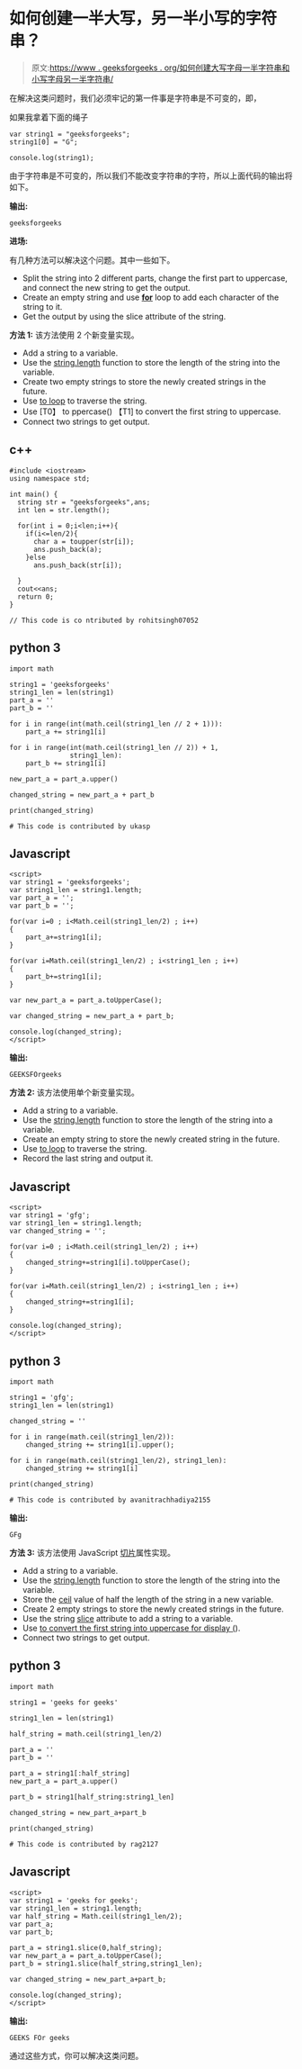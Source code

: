 # 如何创建一半大写，另一半小写的字符串？

> 原文:[https://www . geeksforgeeks . org/如何创建大写字母一半字符串和小写字母另一半字符串/](https://www.geeksforgeeks.org/how-to-create-half-of-the-string-in-uppercase-and-the-other-half-in-lowercase/)

在解决这类问题时，我们必须牢记的第一件事是字符串是不可变的，即，

如果我拿着下面的绳子

```
var string1 = "geeksforgeeks";
string1[0] = "G";

console.log(string1);
```

由于字符串是不可变的，所以我们不能改变字符串的字符，所以上面代码的输出将如下。

**输出:**

```
geeksforgeeks
```

**进场:**

有几种方法可以解决这个问题。其中一些如下。

*   Split the string into 2 different parts, change the first part to uppercase, and connect the new string to get the output.
*   Create an empty string and use [**for**](https://www.geeksforgeeks.org/javascript-for-loop/) loop to add each character of the string to it.
*   Get the output by using the slice attribute of the string.

**方法 1:** 该方法使用 2 个新变量实现。

*   Add a string to a variable.
*   Use the [string.length](https://www.geeksforgeeks.org/javascript-string-length/) function to store the length of the string into the variable.
*   Create two empty strings to store the newly created strings in the future.
*   Use [to loop](https://www.geeksforgeeks.org/javascript-for-loop/) to traverse the string.
*   Use [T0】 to ppercase() 【T1] to convert the first string to uppercase.
*   Connect two strings to get output.

## c++

```
#include <iostream>
using namespace std;

int main() {
  string str = "geeksforgeeks",ans;
  int len = str.length();

  for(int i = 0;i<len;i++){
    if(i<=len/2){
      char a = toupper(str[i]);
      ans.push_back(a);
    }else
      ans.push_back(str[i]);

  }
  cout<<ans;
  return 0;
}

// This code is co ntributed by rohitsingh07052
```

## python 3

```
import math

string1 = 'geeksforgeeks'
string1_len = len(string1)
part_a = ''
part_b = ''

for i in range(int(math.ceil(string1_len // 2 + 1))):
    part_a += string1[i]

for i in range(int(math.ceil(string1_len // 2)) + 1,
               string1_len):
    part_b += string1[i]

new_part_a = part_a.upper()

changed_string = new_part_a + part_b

print(changed_string)

# This code is contributed by ukasp
```

## Javascript

```
<script>
var string1 = 'geeksforgeeks';
var string1_len = string1.length;
var part_a = '';
var part_b = '';

for(var i=0 ; i<Math.ceil(string1_len/2) ; i++)
{
    part_a+=string1[i];
}

for(var i=Math.ceil(string1_len/2) ; i<string1_len ; i++)
{
    part_b+=string1[i];
}

var new_part_a = part_a.toUpperCase();

var changed_string = new_part_a + part_b;

console.log(changed_string);
</script>
```

**输出:**

```
GEEKSFOrgeeks
```

**方法 2:** 该方法使用单个新变量实现。

*   Add a string to a variable.
*   Use the [string.length](https://www.geeksforgeeks.org/javascript-string-length/) function to store the length of the string into a variable.
*   Create an empty string to store the newly created string in the future.
*   Use [to loop](https://www.geeksforgeeks.org/javascript-for-loop/) to traverse the string.
*   Record the last string and output it.

## Javascript

```
<script>
var string1 = 'gfg';
var string1_len = string1.length;
var changed_string = '';

for(var i=0 ; i<Math.ceil(string1_len/2) ; i++)
{
    changed_string+=string1[i].toUpperCase();
}

for(var i=Math.ceil(string1_len/2) ; i<string1_len ; i++)
{
    changed_string+=string1[i];
}

console.log(changed_string);
</script>
```

## python 3

```
import math

string1 = 'gfg';
string1_len = len(string1)

changed_string = ''

for i in range(math.ceil(string1_len/2)):
    changed_string += string1[i].upper();

for i in range(math.ceil(string1_len/2), string1_len):
    changed_string += string1[i]

print(changed_string)

# This code is contributed by avanitrachhadiya2155
```

**输出:**

```
GFg
```

**方法 3:** 该方法使用 JavaScript [切片](https://www.geeksforgeeks.org/javascript-string-slice/)属性实现。

*   Add a string to a variable.
*   Use the [string.length](https://www.geeksforgeeks.org/javascript-string-length/) function to store the length of the string into the variable.
*   Store the [ceil](https://www.geeksforgeeks.org/javascript-math-ceil-method/) value of half the length of the string in a new variable.
*   Create 2 empty strings to store the newly created strings in the future.
*   Use the string [slice](https://www.geeksforgeeks.org/javascript-string-slice/) attribute to add a string to a variable.
*   Use [to convert the first string into uppercase for display (](https://www.geeksforgeeks.org/javascript-string-touppercase/)).
*   Connect two strings to get output.

## python 3

```
import math

string1 = 'geeks for geeks'

string1_len = len(string1)

half_string = math.ceil(string1_len/2)

part_a = ''
part_b = ''

part_a = string1[:half_string]
new_part_a = part_a.upper()

part_b = string1[half_string:string1_len]

changed_string = new_part_a+part_b

print(changed_string)

# This code is contributed by rag2127
```

## Javascript

```
<script>
var string1 = 'geeks for geeks';
var string1_len = string1.length;
var half_string = Math.ceil(string1_len/2);
var part_a;
var part_b;

part_a = string1.slice(0,half_string);
var new_part_a = part_a.toUpperCase();
part_b = string1.slice(half_string,string1_len);

var changed_string = new_part_a+part_b;

console.log(changed_string);
</script>
```

**输出:**

```
GEEKS FOr geeks
```

通过这些方式，你可以解决这类问题。